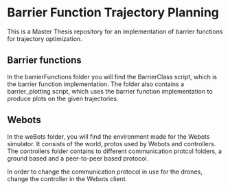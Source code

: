 # Barrier Function Trajectory Planning
This is a Master Thesis repository for an implementation of barrier functions for trajectory optimization.

## Barrier functions

In the barrierFunctions folder you will find the BarrierClass script, which is the barrier function implementation. The folder also contains a barrier_plotting script, which uses the barrier function implementation to produce plots on the given trajectories.

## Webots
In the weBots folder, you will find the environment made for the Webots simulator. It consists of the world, protos used by Webots and controllers. The controllers folder contains to different communication protcol folders, a ground based and a peer-to-peer based protocol.

In order to change the communication protocol in use for the drones, change the controller in the Webots client.

